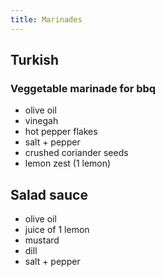 ```yaml
---
title: Marinades
---
```


## Turkish

### Veggetable marinade for bbq

- olive oil
- vinegah
- hot pepper flakes
- salt + pepper
- crushed coriander seeds
- lemon zest (1 lemon)

## Salad sauce

- olive oil
- juice of 1 lemon
- mustard
- dill
- salt + pepper
